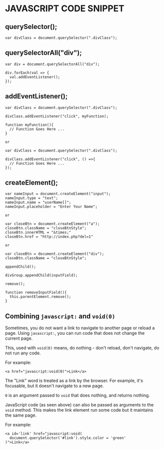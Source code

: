# JAVASCRIPT CODE SNIPPET

## querySelector();
```
var divClass = document.querySelector(".divClass");
```

## querySelectorAll("div");
```
var div = document.querySelectorAll("div");

div.forEach(val => {
  val.addEventListener();
});
```

## addEventListener();
```
var divClass = document.querySelector(".divClass");

divClass.addEventListener("click", myFunction);

function myFunction(){
  // Function Goes Here ...
}
```
`or`

```
var divClass = document.querySelector(".divClass");

divClass.addEventListener("click", () =>{
  // Function Goes Here ...
});
```

## createElement();
```
var nameInput = document.createElement("input");
nameInput.type = "text";
nameInput.name = "userName[]";
nameInput.placeholder = "Enter Your Name";
```
`or`
```
var closeBtn = document.createElement("a");
closeBtn.className = "closeBtnStyle";
closeBtn.innerHTML = "&times;"
closeBtn.href = "http://index.php?del=1"
```
`or`
```
var closeBtn = document.createElement("div");
closeBtn.className = "closeBtnStyle";
```
`appendChild();`
```
divGroup.appendChild(inputField);
```
`remove();`
```
function removeInputField(){
  this.parentElement.remove();
}
```

## Combining `javascript:` and `void(0)`
Sometimes, you do not want a link to navigate to another page or reload a page. Using `javascript:`, you can run code that does not change the current page.

This, used with `void(0)` means, do nothing - don't reload, don't navigate, do not run any code.

For example:
```
<a href="javascript:void(0)">Link</a>
```
The "Link" word is treated as a link by the browser. For example, it's focusable, but it doesn't navigate to a new page.

`0` is an argument passed to `void` that does nothing, and returns nothing.

JavaScript code (as seen above) can also be passed as arguments to the `void` method. This makes the link element run some code but it maintains the same page.

For example:
```
<a id='link' href="javascript:void(
  document.querySelector('#link').style.color = 'green'
)">Link</a>
```
